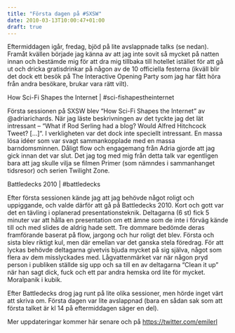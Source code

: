 ```yaml
---
title: "Första dagen på #SXSW"
date: 2010-03-13T10:00:47+01:00
draft: true
---
```


Eftermiddagen igår, fredag, bjöd på lite avslappnade talks (se nedan). Framåt kvällen började jag känna av att jag inte sovit så mycket på natten innan och bestämde mig för att dra mig tillbaka till hotellet istället för att gå ut och dricka gratisdrinkar på någon av de 10 officiella festerna (ikväll blir det dock ett besök på The Interactive Opening Party som jag har fått höra från andra besökare, brukar vara rätt vilt).  

How Sci-Fi Shapes the Internet | #sci-fishapestheinternet

Första sessionen på SXSW blev “How Sci-Fi Shapes the Internet” av @adriarichards. När jag läste beskrivningen av det tyckte jag det lät intressant – “What if Rod Serling had a blog? Would Alfred Hitchcock Tweet? […]“. I verkligheten var det dock inte speciellt intressant. En massa lösa idéer som var svagt sammankopplade med en massa barndomsminnen. Dåligt flow och engagemang från Adria gjorde att jag gick innan det var slut. Det jag tog med mig från detta talk var egentligen bara att jag skulle vilja se filmen Primer (som nämndes i sammanhanget tidsresor) och serien Twilight Zone.

Battledecks 2010 | #battledecks

Efter första sessionen kände jag att jag behövde något roligt och uppiggande, och valde därför att gå på Battledecks 2010. Kort och gott var det en tävling i oplanerad presentationsteknik. Deltagarna (6 st) fick 5 minuter var att hålla en presentation om ett ämne som de inte i förväg kände till och med slides de aldrig hade sett. Tre dommare bedömde deras framförande baserat på flow, jargong och hur roligt det blev. Första och sista blev riktigt kul, men där emellan var det ganska stela föredrag. För att lyckas behövde deltagarna givetvis bjuda mycket på sig själva, något som flera av dem misslyckades med. Lågvattenmärket var när någon pryd person i publiken ställde sig upp och sa till en av deltagarna “Clean it up” när han sagt dick, fuck och ett par andra hemska ord lite för mycket. Moralpanik i kubik. 

Efter Battledecks drog jag runt på lite olika sessioner, men hörde inget värt att skriva om. Första dagen var lite avslappnad (bara en sådan sak som att första talket är kl 14 på eftermiddagen säger en del). 

Mer uppdateringar kommer här senare och på https://twitter.com/emilerl